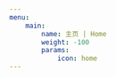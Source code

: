 ```yaml
---
menu:
    main:
        name: 主页 | Home
        weight: -100
        params:
            icon: home
---
```

